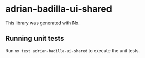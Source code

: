 # adrian-badilla-ui-shared

This library was generated with [Nx](https://nx.dev).

## Running unit tests

Run `nx test adrian-badilla-ui-shared` to execute the unit tests.

